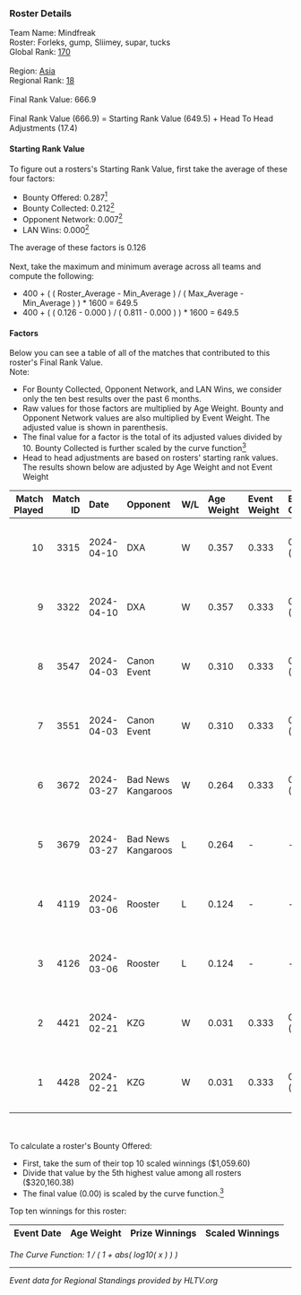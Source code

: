 ### Roster Details<br />
Team Name: Mindfreak<br />
Roster: Forleks, gump, Sliimey, supar, tucks<br />
Global Rank: [170](../../standings_global_2024_08_14.md)<br />
<br />
Region: [Asia]( ../../standings_asia_2024_08_14.md)<br />
Regional Rank: [18]( ../../standings_asia_2024_08_14.md)<br />
<br />
Final Rank Value:  666.9<br />
<br />
Final Rank Value (666.9) = Starting Rank Value (649.5) + Head To Head Adjustments (17.4)<br />

#### Starting Rank Value<br />
To figure out a rosters's Starting Rank Value, first take the average of these four factors:<br />
- Bounty Offered: 0.287[<sup>1</sup>](#table2)
- Bounty Collected: 0.212[<sup>2</sup>](#table1)
- Opponent Network: 0.007[<sup>2</sup>](#table1)
- LAN Wins: 0.000[<sup>2</sup>](#table1)

The average of these factors is 0.126<br />
<br />
Next, take the maximum and minimum average across all teams and compute the following:<br />
- 400 + ( ( Roster_Average - Min_Average ) / ( Max_Average - Min_Average ) ) * 1600 = 649.5
- 400 + ( ( 0.126 - 0.000 ) / ( 0.811 - 0.000 ) ) * 1600 = 649.5


#### Factors<br />
Below you can see a table of all of the matches that contributed to this roster's Final Rank Value.<br />
Note:<br />

- For Bounty Collected, Opponent Network, and LAN Wins, we consider only the ten best results over the past 6 months.
- Raw values for those factors are multiplied by Age Weight. Bounty and Opponent Network values are also multiplied by Event Weight. The adjusted value is shown in parenthesis.
- The final value for a factor is the total of its adjusted values divided by 10. Bounty Collected is further scaled by the curve function[<sup>3</sup>](#curveFunction)
- Head to head adjustments are based on rosters' starting rank values. The results shown below are adjusted by Age Weight and not Event Weight
<span id="table1"></span><br />


| Match Played | Match ID | Date       | Opponent           | W/L | Age Weight | Event Weight | Bounty Collected | Opponent Network | LAN Wins  | H2H Adj. | Roster                               |
| -: | -: | :- | :- | :- | :- | :- | :- | :- | :- | -: | :- |
|           10 |     3315 | 2024-04-10 | DXA                | W   | 0.357      | 0.333        | 0.002 (0.000)    | 0.240 (0.029)    | 0 (0.000) |     5.54 | Forleks, gump, Sliimey, supar, tucks |
|            9 |     3322 | 2024-04-10 | DXA                | W   | 0.357      | 0.333        | 0.002 (0.000)    | 0.240 (0.029)    | 0 (0.000) |     5.71 | Forleks, gump, Sliimey, supar, tucks |
|            8 |     3547 | 2024-04-03 | Canon Event        | W   | 0.310      | 0.333        | 0.000 (0.000)    | 0.000 (0.000)    | 0 (0.000) |     2.87 | Forleks, gump, Sliimey, supar, tucks |
|            7 |     3551 | 2024-04-03 | Canon Event        | W   | 0.310      | 0.333        | 0.000 (0.000)    | 0.000 (0.000)    | 0 (0.000) |     2.94 | Forleks, gump, Sliimey, supar, tucks |
|            6 |     3672 | 2024-03-27 | Bad News Kangaroos | W   | 0.264      | 0.333        | 0.014 (0.001)    | 0.084 (0.007)    | 0 (0.000) |     5.21 | Forleks, gump, Sliimey, supar, tucks |
|            5 |     3679 | 2024-03-27 | Bad News Kangaroos | L   | 0.264      | -            | -                | -                | -         |    -3.15 | Forleks, gump, Sliimey, supar, tucks |
|            4 |     4119 | 2024-03-06 | Rooster            | L   | 0.124      | -            | -                | -                | -         |    -1.38 | Forleks, gump, Sliimey, supar, tucks |
|            3 |     4126 | 2024-03-06 | Rooster            | L   | 0.124      | -            | -                | -                | -         |    -1.39 | Forleks, gump, Sliimey, supar, tucks |
|            2 |     4421 | 2024-02-21 | KZG                | W   | 0.031      | 0.333        | 0.005 (0.000)    | 0.145 (0.001)    | 0 (0.000) |     0.53 | Forleks, gump, Sliimey, supar, tucks |
|            1 |     4428 | 2024-02-21 | KZG                | W   | 0.031      | 0.333        | 0.005 (0.000)    | 0.145 (0.001)    | 0 (0.000) |     0.53 | Forleks, gump, Sliimey, supar, tucks |

<br />
<span id="table2"></span><br />
To calculate a roster's Bounty Offered:<br />

- First, take the sum of their top 10 scaled winnings ($1,059.60)
- Divide that value by the 5th highest value among all rosters ($320,160.38)
- The final value (0.00) is scaled by the curve function.[<sup>3</sup>](#curveFunction)

Top ten winnings for this roster:<br />

| Event Date | Age Weight | Prize Winnings | Scaled Winnings |
| :- | -: | :- | :- |


<span id="curveFunction"></span>_The Curve Function: 1 / ( 1 + abs( log10( x ) ) )_<br />

---
_Event data for Regional Standings provided by HLTV.org_<br />
